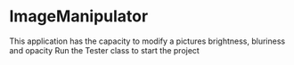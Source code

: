 # ImageManipulator
This application has the capacity to modify a pictures brightness, bluriness and opacity
Run the Tester class to start the project

